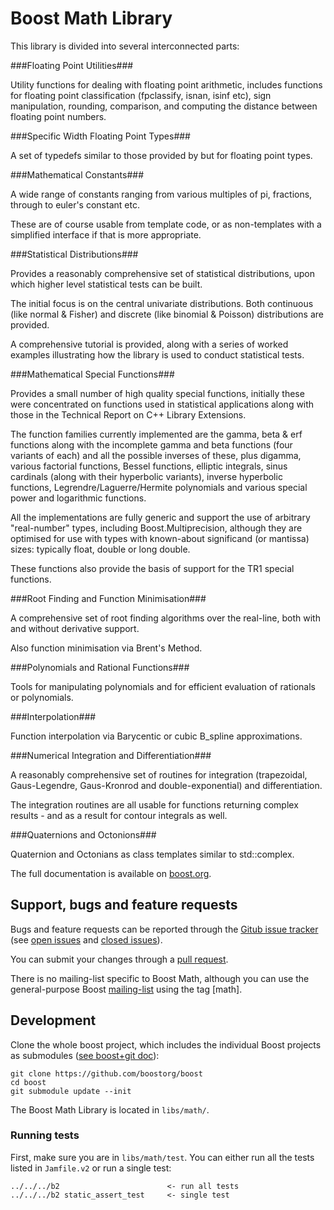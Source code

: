 Boost Math Library
==================

This library is divided into several interconnected parts:

###Floating Point Utilities###

Utility functions for dealing with floating point arithmetic, includes functions for floating point classification (fpclassify, isnan, isinf etc), sign manipulation, rounding, comparison, and computing the distance between floating point numbers.

###Specific Width Floating Point Types###

A set of typedefs similar to those provided by <cstdint> but for floating point types.

###Mathematical Constants###

A wide range of constants ranging from various multiples of pi, fractions, through to euler's constant etc.

These are of course usable from template code, or as non-templates with a simplified interface if that is more appropriate.

###Statistical Distributions###

Provides a reasonably comprehensive set of statistical distributions, upon which higher level statistical tests can be built.

The initial focus is on the central univariate distributions. Both continuous (like normal & Fisher) and discrete (like binomial & Poisson) distributions are provided.

A comprehensive tutorial is provided, along with a series of worked examples illustrating how the library is used to conduct statistical tests.

###Mathematical Special Functions###

Provides a small number of high quality special functions, initially these were concentrated on functions used in statistical applications along with those in the Technical Report on C++ Library Extensions.

The function families currently implemented are the gamma, beta & erf functions along with the incomplete gamma and beta functions (four variants of each) and all the possible inverses of these, plus digamma, various factorial functions, Bessel functions, elliptic integrals, sinus cardinals (along with their hyperbolic variants), inverse hyperbolic functions, Legrendre/Laguerre/Hermite polynomials and various special power and logarithmic functions.

All the implementations are fully generic and support the use of arbitrary "real-number" types, including Boost.Multiprecision, although they are optimised for use with types with known-about significand (or mantissa) sizes: typically float, double or long double.

These functions also provide the basis of support for the TR1 special functions.

###Root Finding and Function Minimisation###

A comprehensive set of root finding algorithms over the real-line, both with and without derivative support.

Also function minimisation via Brent's Method.

###Polynomials and Rational Functions###

Tools for manipulating polynomials and for efficient evaluation of rationals or polynomials.

###Interpolation###

Function interpolation via Barycentic or cubic B_spline approximations.

###Numerical Integration and Differentiation###

A reasonably comprehensive set of routines for integration (trapezoidal, Gaus-Legendre, Gaus-Kronrod and double-exponential) and differentiation.

The integration routines are all usable for functions returning complex results - and as a result for contour integrals as well.

###Quaternions and Octonions###

Quaternion and Octonians as class templates similar to std::complex. 

The full documentation is available on [boost.org](http://www.boost.org/doc/libs/release/libs/math).

## Support, bugs and feature requests ##

Bugs and feature requests can be reported through the [Gitub issue tracker](https://github.com/boostorg/math/issues)
(see [open issues](https://github.com/boostorg/math/issues) and
[closed issues](https://github.com/boostorg/math/issues?utf8=%E2%9C%93&q=is%3Aissue+is%3Aclosed)).

You can submit your changes through a [pull request](https://github.com/boostorg/math/pulls).

There is no mailing-list specific to Boost Math, although you can use the general-purpose Boost [mailing-list](http://lists.boost.org/mailman/listinfo.cgi/boost-users) using the tag [math].


## Development ##

Clone the whole boost project, which includes the individual Boost projects as submodules ([see boost+git doc](https://github.com/boostorg/boost/wiki/Getting-Started)): 

    git clone https://github.com/boostorg/boost
    cd boost
    git submodule update --init

The Boost Math Library is located in `libs/math/`. 

### Running tests ###
First, make sure you are in `libs/math/test`. 
You can either run all the tests listed in `Jamfile.v2` or run a single test:

    ../../../b2                        <- run all tests
    ../../../b2 static_assert_test     <- single test

